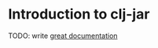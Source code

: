 # Introduction to clj-jar

TODO: write [great documentation](http://jacobian.org/writing/what-to-write/)
